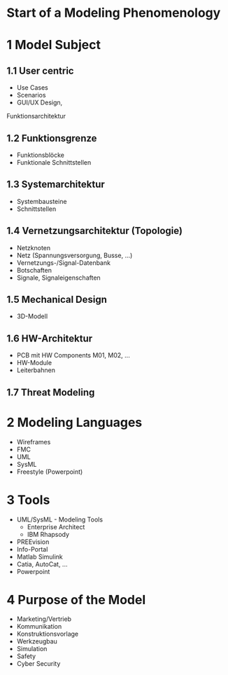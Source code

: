 Start of a Modeling Phenomenology
=================================

# 1 Model Subject

## 1.1 User centric
- Use Cases
- Scenarios
- GUI/UX Design,

Funktionsarchitektur

## 1.2 Funktionsgrenze
- Funktionsblöcke
- Funktionale Schnittstellen

## 1.3 Systemarchitektur
- Systembausteine
- Schnittstellen

## 1.4 Vernetzungsarchitektur (Topologie)
- Netzknoten
- Netz (Spannungsversorgung, Busse, ...)
- Vernetzungs-/Signal-Datenbank
- Botschaften
- Signale, Signaleigenschaften

## 1.5 Mechanical Design
- 3D-Modell

## 1.6 HW-Architektur
- PCB mit HW Components M01, M02, ...
- HW-Module
- Leiterbahnen

## 1.7 Threat Modeling

# 2 Modeling Languages
- Wireframes
- FMC
- UML
- SysML
- Freestyle (Powerpoint)

# 3 Tools
- UML/SysML - Modeling Tools
  - Enterprise Architect
  - IBM Rhapsody
- PREEvision
- Info-Portal
- Matlab Simulink
- Catia, AutoCat, ...
- Powerpoint

# 4 Purpose of the Model
- Marketing/Vertrieb
- Kommunikation
- Konstruktionsvorlage
- Werkzeugbau
- Simulation
- Safety
- Cyber Security

